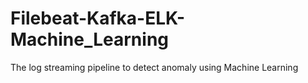# Filebeat-Kafka-ELK-Machine_Learning

The log streaming pipeline to detect anomaly using Machine Learning

